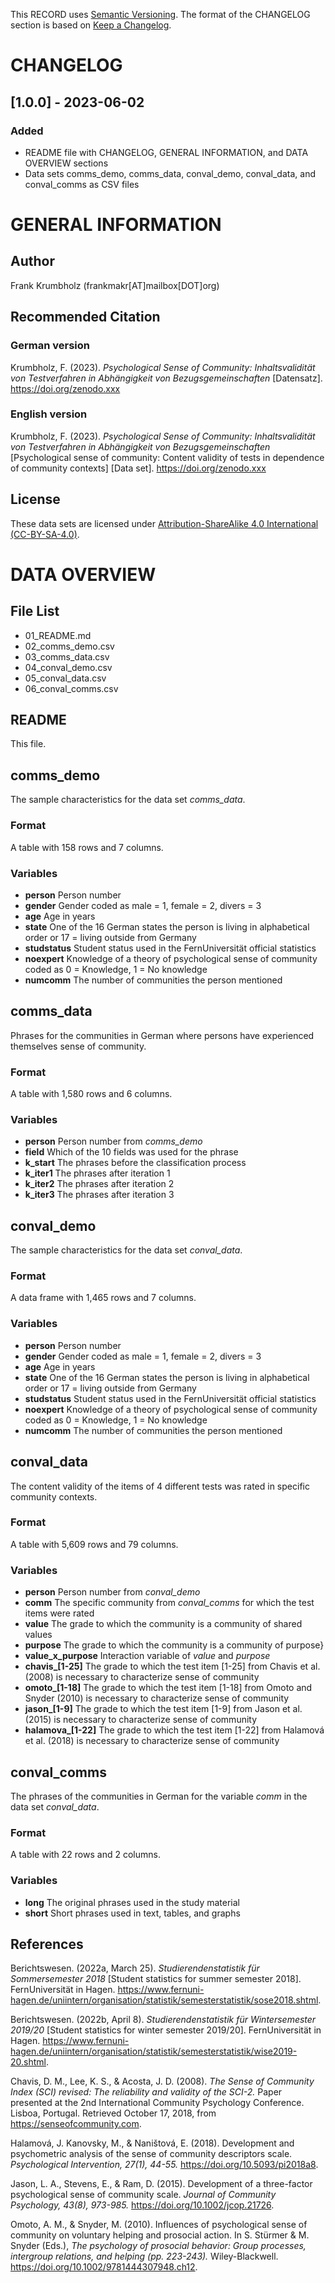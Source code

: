 This RECORD uses
[Semantic Versioning](https://semver.org/spec/v2.0.0.html).
The format of the CHANGELOG section is based on
[Keep a Changelog](https://keepachangelog.com/en/1.1.0).

# CHANGELOG #

## [1.0.0] - 2023-06-02 ##

### Added ###
- README file with CHANGELOG, GENERAL INFORMATION, and DATA OVERVIEW sections
- Data sets comms_demo, comms_data, conval_demo, conval_data, and conval_comms as CSV files



# GENERAL INFORMATION #

## Author ##
Frank Krumbholz (frankmakr[AT]mailbox[DOT]org)

## Recommended Citation ##

### German version ###
Krumbholz, F. (2023).
*Psychological Sense of Community:*
*Inhaltsvalidität von Testverfahren in Abhängigkeit von Bezugsgemeinschaften*
[Datensatz].
<https://doi.org/zenodo.xxx>

### English version ###
Krumbholz, F. (2023).
*Psychological Sense of Community:*
*Inhaltsvalidität von Testverfahren in Abhängigkeit von Bezugsgemeinschaften*
[Psychological sense of community:
Content validity of tests in dependence of community contexts]
[Data set].
<https://doi.org/zenodo.xxx>

## License ##
These data sets are licensed under
[Attribution-ShareAlike 4.0 International (CC-BY-SA-4.0)](https://creativecommons.org/licenses/by-sa/4.0).
<!--
These data sets are licensed under
Attribution-ShareAlike 4.0 International (CC-BY-SA-4.0).
To view a copy of this license visit
<https://creativecommons.org/licenses/by-sa/4.0>
or send a letter to
Creative Commons, PO Box 1866, Mountain View, CA 94042, USA.
-->



# DATA OVERVIEW #

## File List ##
- 01_README.md
- 02_comms_demo.csv
- 03_comms_data.csv
- 04_conval_demo.csv
- 05_conval_data.csv
- 06_conval_comms.csv



## README ##
This file.



## comms_demo ##
The sample characteristics for the data set *comms_data*.

### Format ###
A table with 158 rows and 7 columns.

### Variables ###
- **person**
  Person number
- **gender**
  Gender coded as male = 1, female = 2, divers = 3
- **age**
  Age in years
- **state**
  One of the 16 German states the person is living in alphabetical order or 17 = living outside from Germany
- **studstatus**
  Student status used in the FernUniversität official statistics
- **noexpert**
  Knowledge of a theory of psychological sense of community coded as 0 = Knowledge, 1 = No knowledge
- **numcomm**
  The number of communities the person mentioned



## comms_data ##
Phrases for the communities in German
where persons have experienced themselves sense of community.

### Format ###
A table with 1,580 rows and 6 columns.

### Variables ###
- **person**
  Person number from *comms_demo*
- **field**
  Which of the 10 fields was used for the phrase
- **k_start**
  The phrases before the classification process
- **k_iter1**
  The phrases after iteration 1
- **k_iter2**
  The phrases after iteration 2
- **k_iter3**
  The phrases after iteration 3



## conval_demo ##
The sample characteristics for the data set *conval_data*.

### Format ###
A data frame with 1,465 rows and 7 columns.

### Variables ###
- **person**
  Person number
- **gender**
  Gender coded as male = 1, female = 2, divers = 3
- **age**
  Age in years
- **state**
  One of the 16 German states the person is living in alphabetical order or
  17 = living outside from Germany
- **studstatus**
  Student status used in the FernUniversität official statistics
- **noexpert**
  Knowledge of a theory of psychological sense of community coded as 0 = Knowledge, 1 = No knowledge
- **numcomm**
  The number of communities the person mentioned



## conval_data ##
The content validity of the items of 4 different tests
was rated in specific community contexts.

### Format ###
A table with 5,609 rows and 79 columns.

### Variables ###
- **person**
  Person number from *conval_demo*
- **comm**
  The specific community from *conval_comms* for which the test items were rated
- **value**
  The grade to which the community is a community of shared values
- **purpose**
  The grade to which the community is a community of purpose}
- **value_x_purpose**
  Interaction variable of *value* and *purpose*
- **chavis_[1-25]**
  The grade to which the test item [1-25] from Chavis et al. (2008) is necessary to characterize sense of community
- **omoto_[1-18]**
  The grade to which the test item [1-18] from Omoto and Snyder (2010) is necessary to characterize sense of community
- **jason_[1-9]**
  The grade to which the test item [1-9] from Jason et al. (2015) is necessary to characterize sense of community
- **halamova_[1-22]**
  The grade to which the test item [1-22] from Halamová et al. (2018) is necessary to characterize sense of community



## conval_comms ##
The phrases of the communities in German
for the variable *comm* in the data set *conval_data*.

### Format ###
A table with 22 rows and 2 columns.

### Variables ###
- **long**
  The original phrases used in the study material
- **short**
  Short phrases used in text, tables, and graphs



## References ##
Berichtswesen. (2022a, March 25).
*Studierendenstatistik für Sommersemester 2018*
[Student statistics for summer semester 2018].
FernUniversität in Hagen.
<https://www.fernuni-hagen.de/uniintern/organisation/statistik/semesterstatistik/sose2018.shtml>.

Berichtswesen. (2022b, April 8).
*Studierendenstatistik für Wintersemester 2019/20*
[Student statistics for winter semester 2019/20].
FernUniversität in Hagen.
<https://www.fernuni-hagen.de/uniintern/organisation/statistik/semesterstatistik/wise2019-20.shtml>.

Chavis, D. M., Lee, K. S., \& Acosta, J. D. (2008).
*The Sense of Community Index (SCI) revised:*
*The reliability and validity of the SCI-2.*
Paper presented at the 2nd International Community Psychology Conference.
Lisboa, Portugal.
Retrieved October 17, 2018, from <https://senseofcommunity.com>.

Halamová, J. Kanovsky, M., \& Naništová, E. (2018).
Development and psychometric analysis of the sense of community descriptors scale.
*Psychological Intervention, 27(1), 44-55.*
<https://doi.org/10.5093/pi2018a8>.

Jason, L. A., Stevens, E., \& Ram, D. (2015).
Development of a three-factor psychological sense of community scale.
*Journal of Community Psychology, 43(8), 973-985.*
<https://doi.org/10.1002/jcop.21726>.

Omoto, A. M., \& Snyder, M. (2010).
Influences of psychological sense of community on voluntary helping and prosocial action.
In S. Stürmer \& M. Snyder (Eds.),
*The psychology of prosocial behavior:*
*Group processes, intergroup relations, and helping (pp. 223-243).*
Wiley-Blackwell.
<https://doi.org/10.1002/9781444307948.ch12>.

